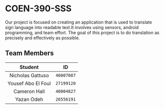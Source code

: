 # COEN-390-SSS
Our project is focused on creating an application that is used to translate sign language into readable text.It involves using sensors, android programming, and team effort. The goal of this project is to do translation as precisely and effectively as possible.

## Team Members
**Student** | **ID**
:---:| ---
Nicholas Gattuso | `40007087`
Yousef Abo El Foul | `27199120`
Cameron Hall | `40004827`
Yazan Odeh | `26556191`
